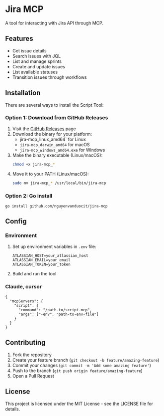 # Jira MCP

A tool for interacting with Jira API through MCP.

## Features

- Get issue details
- Search issues with JQL
- List and manage sprints
- Create and update issues
- List available statuses
- Transition issues through workflows

## Installation

There are several ways to install the Script Tool:

### Option 1: Download from GitHub Releases

1. Visit the [GitHub Releases](https://github.com/nguyenvanduocit/jira-mcp/releases) page
2. Download the binary for your platform:
   - jira-mcp_linux_amd64` for Linux
   - `jira-mcp_darwin_amd64` for macOS
   - `jira-mcp_windows_amd64.exe` for Windows
3. Make the binary executable (Linux/macOS):
   ```bash
   chmod +x jira-mcp_*
   ```
4. Move it to your PATH (Linux/macOS):
   ```bash
   sudo mv jira-mcp_* /usr/local/bin/jira-mcp
   ```

### Option 2: Go install

```
go install github.com/nguyenvanduocit/jira-mcp
```

## Config

### Environment

1. Set up environment variables in `.env` file:
   ```
   ATLASSIAN_HOST=your_atlassian_host
   ATLASSIAN_EMAIL=your_email
   ATLASSIAN_TOKEN=your_token
   ```
2. Build and run the tool


### Claude, cursor

```
{
  "mcpServers": {
    "script": {
      "command": "/path-to/script-mcp",
      "args": ["-env", "path-to-env-file"]
    }
  }
}
```

## Contributing

1. Fork the repository
2. Create your feature branch (`git checkout -b feature/amazing-feature`)
3. Commit your changes (`git commit -m 'Add some amazing feature'`)
4. Push to the branch (`git push origin feature/amazing-feature`)
5. Open a Pull Request

## License

This project is licensed under the MIT License - see the LICENSE file for details.
